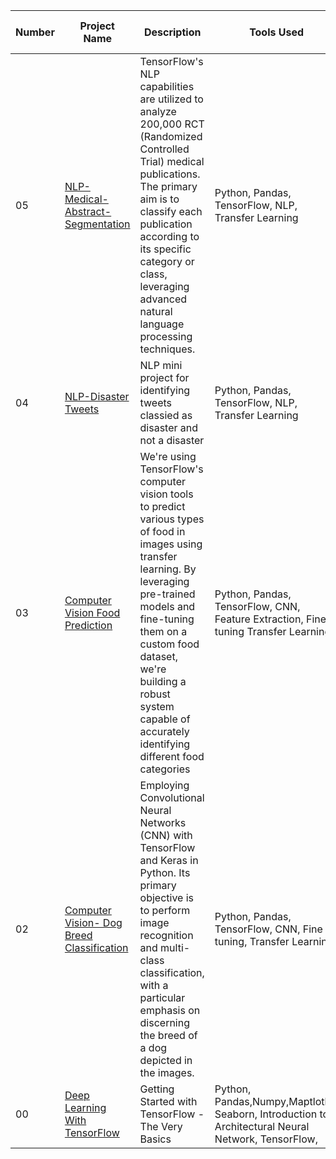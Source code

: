 
<table>
  <thead>
  <tr>
    <th>Number</th>
    <th>Project Name</th>
    <th>Description</th>
    <th>Tools Used</th>
    <th>Click the Link</th>
  </tr>
</thead>
  <tbody>
  <tr>
  <td>05</td>
  <td><a href="https://github.com/joe-seth/NLP-Medical-Abstract-Segmentation-Using-TensorFlow">NLP-Medical-Abstract-Segmentation</a></td>
  <td>TensorFlow's NLP capabilities are utilized to analyze 200,000 RCT (Randomized Controlled Trial) medical publications. The primary aim is to classify each publication according to its specific category or class, leveraging advanced natural language processing techniques.</td>
  <td>Python,
    Pandas,
    TensorFlow,
    NLP,
    Transfer Learning
  </td>
  <td><a href ="https://github.com/joe-seth/NLP-Medical-Abstract-Segmentation-Using-TensorFlow">View Project</a></td>
  </tr>
  <tr>
  <td>04</td>
  <td><a href="https://github.com/joe-seth/TensorFlow-Disaster-Tweets">NLP-Disaster Tweets</a></td>
  <td>NLP mini project for identifying tweets classied as disaster and not a disaster</td>
  <td>Python,
    Pandas,
    TensorFlow,
    NLP,
    Transfer Learning
  </td>
  <td><a href ="https://github.com/joe-seth/TensorFlow-Disaster-Tweets">View Project</a></td>
  </tr>
  <tr>
  <td>03</td>
  <td><a href="https://github.com/joe-seth/TensorFlow-Food-prediction-Computer-Vision-Project">Computer Vision Food Prediction</a></td>
  <td>We're using TensorFlow's computer vision tools to predict various types of food in images using transfer learning. By leveraging pre-trained models and fine-tuning them on a custom food dataset, we're building a robust system capable of accurately identifying different food categories</td>
  <td>Python,
    Pandas,
    TensorFlow,
    CNN,
    Feature Extraction, 
    Fine tuning
    Transfer Learning
  </td>
  <td><a href ="https://github.com/joe-seth/TensorFlow-Food-prediction-Computer-Vision-Project">View Project</a></td>
  </tr>
  <tr>
  <td>02</td>
  <td><a href = "https://github.com/joe-seth/TensorFlow--Dog-Breed-Classification">Computer Vision- Dog Breed Classification</a></td>
  <td>Employing Convolutional Neural Networks (CNN) with TensorFlow and Keras in Python. Its primary objective is to perform image recognition and multi-class classification, with a particular emphasis on discerning the breed of a dog depicted in the images. </td>
  <td>Python,
    Pandas,
    TensorFlow,
    CNN,
    Fine tuning,
    Transfer Learning
  </td>
  <td><a href ="https://github.com/joe-seth/TensorFlow--Dog-Breed-Classification">View Project</a></td>
  </tr>
  <tr>
  <td>00</td>
  <td><a href="https://github.com/joe-seth/Deep-Learning-with-TensorFlow">Deep Learning With TensorFlow</a></td>
  <td>Getting Started with TensorFlow - The Very Basics</td>
  <td>Python,
    Pandas,Numpy,Maptlotlib, Seaborn, 
    Introduction to Architectural Neural Network,
    TensorFlow,
  </td>
  <td><a href ="https://github.com/joe-seth/Deep-Learning-with-TensorFlow">View Project</a></td>
  </tr>
  </tbody
</table>
